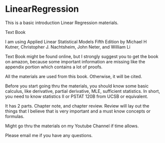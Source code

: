 # LinearRegression
This is a basic introduction Linear Regression materials. 

Text Book

I am using Applied Linear Statistical Models Fifth Edition by Michael H Kutner, Christopher J. Nachtsheim, John Neter, and William Li

Text Book might be found online, but I strongly suggest you to get the book on amazon, because some important information are missing like the appendix portion which contains a lot of proofs.

All the materials are used from this book. Otherwise, it will be cited. 

Before you start going thru the materials, you should know some basic calculus, like derivative, partial derivative, MLE, sufficient statistics. In short, you need to know statistics II or PSTAT 120B from UCSB or equivalent. 

It has 2 parts. Chapter note, and chapter review. Review will lay out the things that I believe that is very important and a must know concepts or formulas. 

Might go thru the materials on my Youtube Channel if time allows. 

Please email me if you have any questions. 
